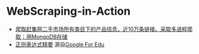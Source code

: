 # WebScraping-in-Action
* [爬取赶集网二手市场所有类目下的产品信息，近10万条链接。采取多进程爬取；用MongoDB存储](https://github.com/Zorro-Lin-7/WebScraping-in-Action/tree/master/ganjiwang)
* [正则表达式精要](https://github.com/Zorro-Lin-7/WebScraping-in-Action/blob/master/%E6%AD%A3%E5%88%99%E8%A1%A8%E8%BE%BE%E5%BC%8F.ipynb)  源自[Google For Edu](https://developers.google.com/edu/python/regular-expressions)
